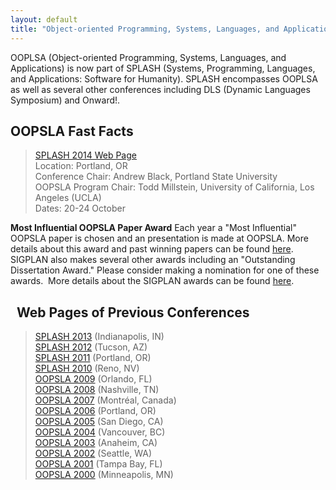 ```yaml
---
layout: default
title: "Object-oriented Programming, Systems, Languages, and Applications (OOPSLA)"
---
```

OOPLSA (Object-oriented Programming, Systems, Languages, and
Applications) is now part of SPLASH (Systems, Programming,
Languages, and Applications: Software for Humanity). SPLASH
encompasses OOPLSA as well as several other conferences including
DLS (Dynamic Languages Symposium) and Onward!. 

OOPSLA Fast Facts
-----------------

> [SPLASH 2014 Web Page](http://splashcon.org/2014/)  
> Location: Portland, OR  
> Conference Chair: Andrew Black, Portland State University  
> OOPSLA Program Chair: Todd Millstein, University of California, Los Angeles (UCLA)  
> Dates: 20-24 October  

**Most Influential OOPSLA Paper Award**
Each year a "Most Influential" OOPSLA paper is chosen and an
presentation is made at OOPSLA. More details about this award and
past winning papers can be found [here](Awards/Conferences/OOPSLA/Main). SIGPLAN
also makes several other awards including an "Outstanding
Dissertation Award." Please consider making a nomination for one of
these awards.&#160; More details about the SIGPLAN awards can be found
[here](Awards/Main).

&#160;
Web Pages of Previous Conferences
---------------------------------

> [SPLASH 2013](http://splashcon.org/2013/) (Indianapolis, IN)  
> [SPLASH 2012](http://splashcon.org/2012/) (Tucson, AZ)  
> [SPLASH 2011](http://splashcon.org/2011/) (Portland, OR)  
> [SPLASH 2010](http://splashcon.org/2010/) (Reno, NV)  
> [OOPSLA 2009](http://www.oopsla.org/oopsla2009/) (Orlando, FL)  
> [OOPSLA 2008](http://www.oopsla.org/oopsla2008/) (Nashville, TN)  
> [OOPSLA 2007](http://www.oopsla.org/oopsla2007/) (Montr&#233;al, Canada)  
> [OOPSLA 2006](http://www.oopsla.org/2006/) (Portland, OR)  
> [OOPSLA 2005](http://www.oopsla.org/2005/) (San Diego, CA)  
> [OOPSLA 2004](http://www.oopsla.org/2004/) (Vancouver, BC)  
> [OOPSLA 2003](http://www.oopsla.org/oopsla2003/files/) (Anaheim, CA)  
> [OOPSLA 2002](http://oopsla.acm.org/oopsla2002/) (Seattle, WA)  
> [OOPSLA 2001](http://oopsla.acm.org/oopsla2001/) (Tampa Bay, FL)  
> [OOPSLA 2000](http://oopsla.acm.org/oopsla2k/) (Minneapolis, MN)   
